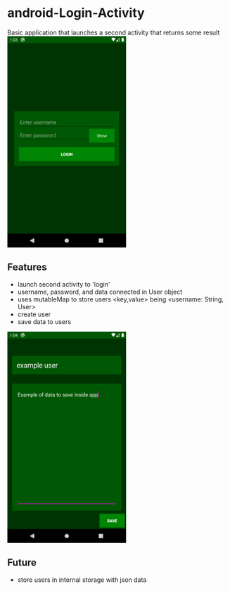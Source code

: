 # android-Login-Activity

Basic application that launches a second activity that returns some result  
<img width="270" src="./screenshots/Screenshot_1572977007.png" />

## Features

- launch second activity to 'login'
- username, password, and data connected in User object
- uses mutableMap to store users <key,value> being <username: String, User>
- create user
- save data to users

<img width="270" src="./screenshots/Screenshot_1572977050.png" />

## Future

- store users in internal storage with json data
